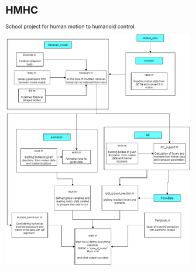 # HMHC
School project for human motion to humanoid control. 

![alt text](https://github.com/1at7/HMHC/blob/main/FollowMe.png)
